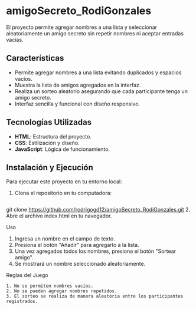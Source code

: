 # amigoSecreto_RodiGonzales

El proyecto permite agregar nombres a una lista y seleccionar aleatoriamente un amigo secreto sin repetir nombres ni aceptar entradas vacías.

## Características

- Permite agregar nombres a una lista evitando duplicados y espacios vacíos.
- Muestra la lista de amigos agregados en la interfaz.
- Realiza un sorteo aleatorio asegurando que cada participante tenga un amigo secreto.
- Interfaz sencilla y funcional con diseño responsivo.

## Tecnologías Utilizadas

- **HTML**: Estructura del proyecto.
- **CSS**: Estilización y diseño.
- **JavaScript**: Lógica de funcionamiento.

## Instalación y Ejecución

Para ejecutar este proyecto en tu entorno local:

1. Clona el repositorio en tu computadora:
   ```sh
  git clone https://github.com/rodrigogd12/amigoSecreto_RodiGonzales.git
2. Abre el archivo index.html en tu navegador.

Uso

   1. Ingresa un nombre en el campo de texto.
   2. Presiona el botón "Añadir" para agregarlo a la lista.
   3. Una vez agregados todos los nombres, presiona el botón "Sortear amigo".
   4. Se mostrará un nombre seleccionado aleatoriamente.

Reglas del Juego

    1. No se permiten nombres vacíos.
    2. No se pueden agregar nombres repetidos.
    3. El sorteo se realiza de manera aleatoria entre los participantes registrados.

